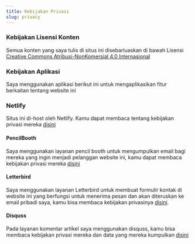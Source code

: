 ```yaml
---
title: Kebijakan Privasi
slug: privacy
---
```


### Kebijakan Lisensi Konten

Semua konten yang saya tulis di situs ini disebarluaskan di bawah Lisensi [Creative Commons Atribusi-NonKomersial 4.0 Internasional](http://creativecommons.org/licenses/by-nc/4.0/)

### Kebijakan Aplikasi

Saya menggunakan aplikasi berikut ini untuk mengaplikasikan fitur berkaitan tentang website ini

### Netlify

Situs ini di-host oleh Netlify. Kamu dapat membaca tentang kebijakan privasi mereka [disini](https://www.netlify.com/privacy/)

#### PencilBooth

Saya menggunakan layanan pencil booth untuk mengumpulkan email bagi mereka yang ingin menjadi pelanggan website ini, kamu dapat membaca kebijakan privasi mereka [disini](https://pencilbooth.com/privacy)

#### Letterbird

Saya menggunakan layanan Letterbird untuk membuat formulir kontak di website ini yang berfungsi untuk menerima pesan dan akan diteruskan ke email pribadi saya, kamu bisa membaca kebijakan privasinya [disini](https://policies.goodenough.us/privacy/).

#### Disquss

Pada layanan komentar artikel saya menggunakan disquss, kamu bisa membaca kebijakan privasi mereka dan data yang mereka kumpulkan [disini](https://help.disqus.com/en/articles/1717103-disqus-privacy-policy)

